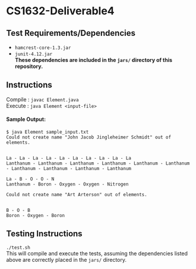 # CS1632-Deliverable4  

## Test Requirements/Dependencies  
  * `hamcrest-core-1.3.jar`
  * `junit-4.12.jar`  
  **These dependencies are included in the `jars/` directory of this repository.**

## Instructions  
  Compile : `javac Element.java`  
  Execute : `java Element <input-file>`

#### Sample Output:
```
$ java Element sample_input.txt
Could not create name "John Jacob Jingleheimer Schmidt" out of elements.


La - La - La - La - La - La - La - La - La - La
Lanthanum - Lanthanum - Lanthanum - Lanthanum - Lanthanum - Lanthanum - Lanthanum - Lanthanum - Lanthanum - Lanthanum

La - B - O - O - N
Lanthanum - Boron - Oxygen - Oxygen - Nitrogen

Could not create name "Art Arterson" out of elements.


B - O - B
Boron - Oxygen - Boron
  ```

## Testing Instructions
`./test.sh`  
  This will compile and execute the tests, assuming the dependencies listed above are correctly placed in the `jars/` directory.  
